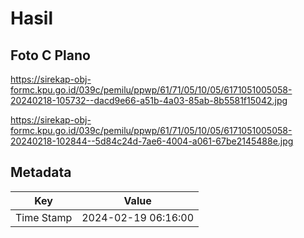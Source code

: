 # Hasil

## Foto C Plano

https://sirekap-obj-formc.kpu.go.id/039c/pemilu/ppwp/61/71/05/10/05/6171051005058-20240218-105732--dacd9e66-a51b-4a03-85ab-8b5581f15042.jpg

https://sirekap-obj-formc.kpu.go.id/039c/pemilu/ppwp/61/71/05/10/05/6171051005058-20240218-102844--5d84c24d-7ae6-4004-a061-67be2145488e.jpg


## Metadata

| Key        | Value               |
| ---------- | ------------------- |
| Time Stamp | 2024-02-19 06:16:00 |



